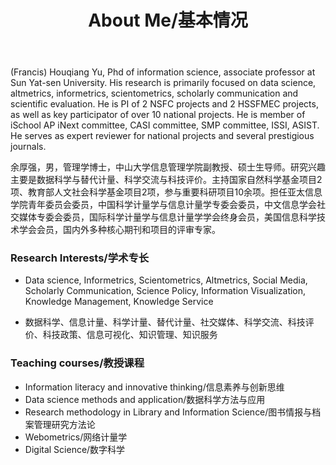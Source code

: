 ﻿---
layout: page
title:  About Me/基本情况
cover:  false
menu:   true
order:  1
---

(Francis) Houqiang Yu, Phd of information science, associate professor at Sun Yat-sen University. His research is primarily focused on data science, altmetrics, informetrics, scientometrics, scholarly communication and scientific evaluation. He is PI of 2 NSFC projects and 2 HSSFMEC projects, as well as key participator of over 10 national projects. He is member of iSchool AP iNext committee, CASI committee, SMP committee, ISSI, ASIST. He serves as expert reviewer for national projects and several prestigious journals.

余厚强，男，管理学博士，中山大学信息管理学院副教授、硕士生导师。研究兴趣主要是数据科学与替代计量、科学交流与科技评价。主持国家自然科学基金项目2项、教育部人文社会科学基金项目2项，参与重要科研项目10余项。担任亚太信息学院青年委员会委员，中国科学计量学与信息计量学专委会委员，中文信息学会社交媒体专委会委员，国际科学计量学与信息计量学学会终身会员，美国信息科学技术学会会员，国内外多种核心期刊和项目的评审专家。

### Research Interests/学术专长
* Data science, Informetrics, Scientometrics, Altmetrics, Social Media, Scholarly Communication, Science Policy, Information Visualization, Knowledge Management, Knowledge Service

* 数据科学、信息计量、科学计量、替代计量、社交媒体、科学交流、科技评价、科技政策、信息可视化、知识管理、知识服务

### Teaching courses/教授课程
* Information literacy and innovative thinking/信息素养与创新思维
* Data science methods and application/数据科学方法与应用
* Research methodology in Library and Information Science/图书情报与档案管理研究方法论
* Webometrics/网络计量学
* Digital Science/数字科学
